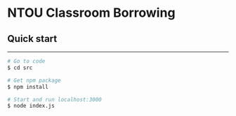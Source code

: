 # NTOU Classroom Borrowing

## Quick start

---

```bash
# Go to code
$ cd src

# Get npm package
$ npm install

# Start and run localhost:3000
$ node index.js

```
